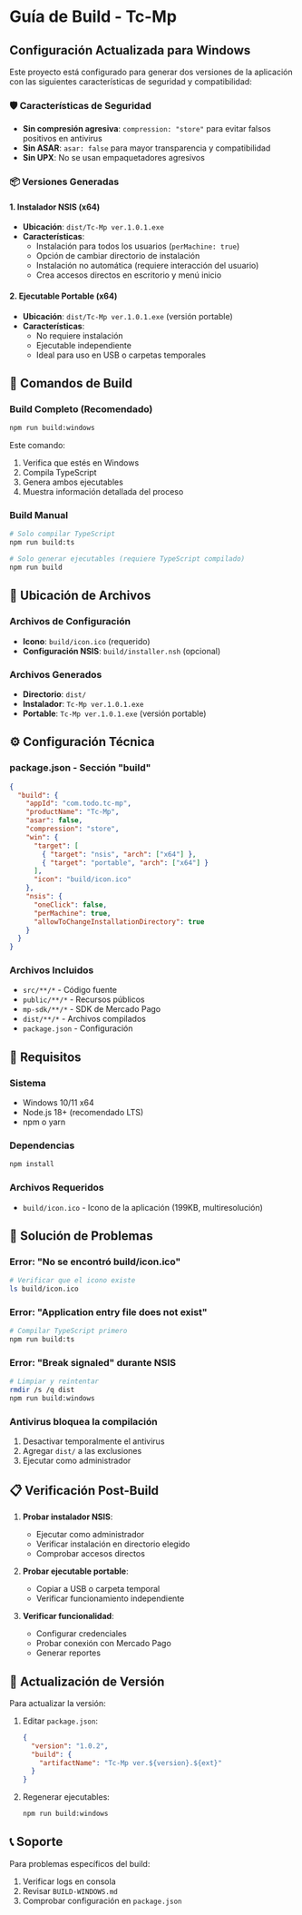 # Guía de Build - Tc-Mp

## Configuración Actualizada para Windows

Este proyecto está configurado para generar dos versiones de la aplicación con las siguientes características de seguridad y compatibilidad:

### 🛡️ Características de Seguridad
- **Sin compresión agresiva**: `compression: "store"` para evitar falsos positivos en antivirus
- **Sin ASAR**: `asar: false` para mayor transparencia y compatibilidad
- **Sin UPX**: No se usan empaquetadores agresivos

### 📦 Versiones Generadas

#### 1. Instalador NSIS (x64)
- **Ubicación**: `dist/Tc-Mp ver.1.0.1.exe`
- **Características**:
  - Instalación para todos los usuarios (`perMachine: true`)
  - Opción de cambiar directorio de instalación
  - Instalación no automática (requiere interacción del usuario)
  - Crea accesos directos en escritorio y menú inicio

#### 2. Ejecutable Portable (x64)
- **Ubicación**: `dist/Tc-Mp ver.1.0.1.exe` (versión portable)
- **Características**:
  - No requiere instalación
  - Ejecutable independiente
  - Ideal para uso en USB o carpetas temporales

## 🚀 Comandos de Build

### Build Completo (Recomendado)
```bash
npm run build:windows
```
Este comando:
1. Verifica que estés en Windows
2. Compila TypeScript
3. Genera ambos ejecutables
4. Muestra información detallada del proceso

### Build Manual
```bash
# Solo compilar TypeScript
npm run build:ts

# Solo generar ejecutables (requiere TypeScript compilado)
npm run build
```

## 📁 Ubicación de Archivos

### Archivos de Configuración
- **Icono**: `build/icon.ico` (requerido)
- **Configuración NSIS**: `build/installer.nsh` (opcional)

### Archivos Generados
- **Directorio**: `dist/`
- **Instalador**: `Tc-Mp ver.1.0.1.exe`
- **Portable**: `Tc-Mp ver.1.0.1.exe` (versión portable)

## ⚙️ Configuración Técnica

### package.json - Sección "build"
```json
{
  "build": {
    "appId": "com.todo.tc-mp",
    "productName": "Tc-Mp",
    "asar": false,
    "compression": "store",
    "win": {
      "target": [
        { "target": "nsis", "arch": ["x64"] },
        { "target": "portable", "arch": ["x64"] }
      ],
      "icon": "build/icon.ico"
    },
    "nsis": {
      "oneClick": false,
      "perMachine": true,
      "allowToChangeInstallationDirectory": true
    }
  }
}
```

### Archivos Incluidos
- `src/**/*` - Código fuente
- `public/**/*` - Recursos públicos
- `mp-sdk/**/*` - SDK de Mercado Pago
- `dist/**/*` - Archivos compilados
- `package.json` - Configuración

## 🔧 Requisitos

### Sistema
- Windows 10/11 x64
- Node.js 18+ (recomendado LTS)
- npm o yarn

### Dependencias
```bash
npm install
```

### Archivos Requeridos
- `build/icon.ico` - Icono de la aplicación (199KB, multiresolución)

## 🐛 Solución de Problemas

### Error: "No se encontró build/icon.ico"
```bash
# Verificar que el icono existe
ls build/icon.ico
```

### Error: "Application entry file does not exist"
```bash
# Compilar TypeScript primero
npm run build:ts
```

### Error: "Break signaled" durante NSIS
```bash
# Limpiar y reintentar
rmdir /s /q dist
npm run build:windows
```

### Antivirus bloquea la compilación
1. Desactivar temporalmente el antivirus
2. Agregar `dist/` a las exclusiones
3. Ejecutar como administrador

## 📋 Verificación Post-Build

1. **Probar instalador NSIS**:
   - Ejecutar como administrador
   - Verificar instalación en directorio elegido
   - Comprobar accesos directos

2. **Probar ejecutable portable**:
   - Copiar a USB o carpeta temporal
   - Verificar funcionamiento independiente

3. **Verificar funcionalidad**:
   - Configurar credenciales
   - Probar conexión con Mercado Pago
   - Generar reportes

## 🔄 Actualización de Versión

Para actualizar la versión:

1. Editar `package.json`:
   ```json
   {
     "version": "1.0.2",
     "build": {
       "artifactName": "Tc-Mp ver.${version}.${ext}"
     }
   }
   ```

2. Regenerar ejecutables:
   ```bash
   npm run build:windows
   ```

## 📞 Soporte

Para problemas específicos del build:
1. Verificar logs en consola
2. Revisar `BUILD-WINDOWS.md`
3. Comprobar configuración en `package.json`
